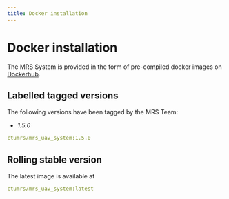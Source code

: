 ```yaml
---
title: Docker installation
---
```


# Docker installation

The MRS System is provided in the form of pre-compiled docker images on [Dockerhub](https://hub.docker.com/repository/docker/ctumrs/mrs_uav_system).

## Labelled tagged versions

The following versions have been tagged by the MRS Team:

* *1.5.0*
```yaml
ctumrs/mrs_uav_system:1.5.0
```

## Rolling stable version

The latest image is available at

```yaml
ctumrs/mrs_uav_system:latest
```
